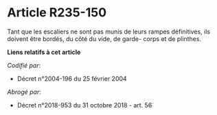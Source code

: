# Article R235-150

Tant que les escaliers ne sont pas munis de leurs rampes définitives, ils doivent être bordés, du côté du vide, de garde-
corps et de plinthes.

**Liens relatifs à cet article**

_Codifié par_:

  - Décret n°2004-196 du 25 février 2004

_Abrogé par_:

  - Décret n°2018-953 du 31 octobre 2018 - art. 56
